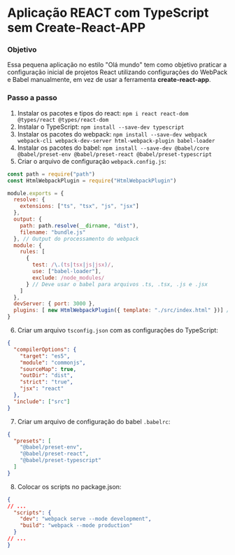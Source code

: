 # Aplicação REACT com TypeScript sem Create-React-APP

### Objetivo

Essa pequena aplicação no estilo "Olá mundo" tem como objetivo praticar a configuração inicial de projetos React utilizando configurações do WebPack e Babel manualmente, em vez de usar a ferramenta **create-react-app**.

### Passo a passo

1. Instalar os pacotes e tipos do react: `npm i react react-dom @types/react @types/react-dom`
2. Instalar o TypeScript: `npm install --save-dev typescript`
3. Instalar os pacotes do webpack: `npm install --save-dev webpack webpack-cli webpack-dev-server html-webpack-plugin babel-loader`
4. Instalar os pacotes do babel: `npm install --save-dev @babel/core @babel/preset-env @babel/preset-react @babel/preset-typescript`
5. Criar o arquivo de configuração `webpack.config.js`:

```js
const path = require("path")
const HtmlWebpackPlugin = require("HtmlWebpackPlugin")

module.exports = {
  resolve: {
    extensions: ["ts", "tsx", "js", "jsx"]
  },
  output: {
    path: path.resolve(__dirname, "dist"),
    filename: "bundle.js"
  }, // Output do processamento do webpack
  module: {
    rules: [
      {
        test: /\.(ts|tsx|js|jsx)/,
        use: ["babel-loader"],
        exclude: /node_modules/
      } // Deve usar o babel para arquivos .ts, .tsx, .js e .jsx
    ]
  },
  devServer: { port: 3000 },
  plugins: [ new HtmlWebpackPlugin({ template: "./src/index.html" })] // Fazer o app mostrar o index.html na tela
}
```

6. Criar um arquivo `tsconfig.json` com as configurações do TypeScript:

```json
{
  "compilerOptions": {
    "target": "es5",
    "module": "commonjs",
    "sourceMap": true,
    "outDir": "dist",
    "strict": "true",
    "jsx": "react"
  },
  "include": ["src"]
}
```

7. Criar um arquivo de configuração do babel `.babelrc`:

```json
{
  "presets": [
    "@babel/preset-env",
    "@babel/preset-react",
    "@babel/preset-typescript"
  ]
}
```

8. Colocar os scripts no package.json:

```json
{
// ...
  "scripts": {
    "dev": "webpack serve --mode development",
    "build": "webpack --mode production"
  }
// ...
}
```

